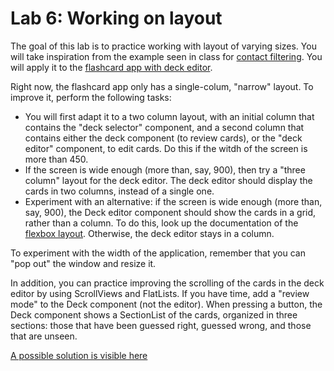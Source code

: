 # Lab 6: Working on layout

The goal of this lab is to practice working with layout of varying sizes. You will take inspiration from the example seen in class for [contact filtering](https://snack.expo.io/@rrobbes/contact-filtering-example). You will apply it to the [flashcard app with deck editor](https://snack.expo.io/@rrobbes/flash-card-with-editor). 

Right now, the flashcard app only has a single-colum, "narrow" layout. To improve it, perform the following tasks:

- You will first adapt it to a two column layout, with an initial column that contains the "deck selector" component, and a second column that contains either the deck component (to review cards), or the "deck editor" component, to edit cards. Do this if the witdh of the screen is more than 450.
- If the screen is wide enough (more than, say, 900), then try a "three column" layout for the deck editor. The deck editor should display the cards in two columns, instead of a single one. 
- Experiment with an alternative: if the screen is wide enough (more than, say, 900), the Deck editor component should show the cards in a grid, rather than a column. To do this, look up the documentation of the [flexbox layout](https://reactnative.dev/docs/flexbox). Otherwise, the deck editor stays in a column.

To experiment with the width of the application, remember that you can "pop out" the window and resize it.

In addition, you can practice improving the scrolling of the cards in the deck editor by using ScrollViews and FlatLists. If you have time, add a "review mode" to the Deck component (not the editor). When pressing a button, the Deck component shows a SectionList of the cards, organized in three sections: those that have been guessed right, guessed wrong, and those that are unseen.

[A possible solution is visible here](https://snack.expo.io/@rrobbes/flashcards-conditional-layout)
